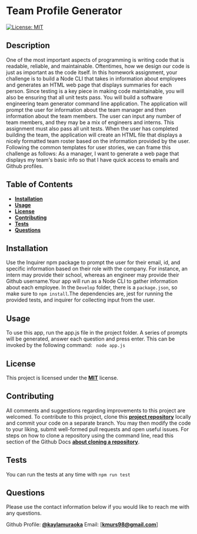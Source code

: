 # Team Profile Generator

[![License: MIT](https://img.shields.io/badge/License-MIT-yellow.svg)](https://opensource.org/licenses/MIT)

## Description

One of the most important aspects of programming is writing code that is readable, reliable, and maintainable. Oftentimes, how we design our code is just as important as the code itself. In this homework assignment, your challenge is to build a Node CLI that takes in information about employees and generates an HTML web page that displays summaries for each person. Since testing is a key piece in making code maintainable, you will also be ensuring that all unit tests pass. You will build a software engineering team generator command line application. The application will prompt the user for information about the team manager and then information about the team members. The user can input any number of team members, and they may be a mix of engineers and interns. This assignment must also pass all unit tests. When the user has completed building the team, the application will create an HTML file that displays a nicely formatted team roster based on the information provided by the user. Following the common templates for user stories, we can frame this challenge as follows: As a manager, I want to generate a web page that displays my team's basic info so that I have quick access to emails and Github profiles.

## Table of Contents

- [**Installation**](#installation)
- [**Usage**](#usage)
- [**License**](#license)
- [**Contributing**](#contributing)
- [**Tests**](#tests)
- [**Questions**](#questions)

## Installation

Use the Inquirer npm package to prompt the user for their email, id, and specific information based on their role with the company. For instance, an intern may provide their school, whereas an engineer may provide their Github username.Your app will run as a Node CLI to gather information about each employee. In the `Develop` folder, there is a `package.json`, so make sure to `npm install`.The dependencies are, jest for running the provided tests, and inquirer for collecting input from the user.

## Usage

To use this app, run the app.js file in the project folder. A series of prompts will be generated, answer each question and press enter. This can be invoked by the following command: ` node app.js`

## License

This project is licensed under the [**MIT**](https://opensource.org/licenses/MIT) license.

## Contributing

All comments and suggestions regarding improvements to this project are welcomed. To contribute to this project, clone this [**project repository**](https://github.com/kaylamuraoka/Team_Profile_Generator) locally and commit your code on a separate branch. You may then modify the code to your liking, submit well-formed pull requests and open useful issues. For steps on how to clone a repository using the command line, read this section of the Github Docs [**about cloning a repository**](https://docs.github.com/en/free-pro-team@latest/github/creating-cloning-and-archiving-repositories/cloning-a-repository#about-cloning-a-repository).

## Tests

You can run the tests at any time with `npm run test`

## Questions

Please use the contact information below if you would like to reach me with any questions.

Github Profile: [**@kaylamuraoka**](https://github.com/kaylamuraoka)
Email: [**kmurs98@gmail.com**]
